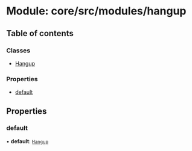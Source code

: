 # Module: core/src/modules/hangup

## Table of contents

### Classes

- [Hangup](../classes/core_src_modules_hangup.Hangup.md)

### Properties

- [default](core_src_modules_hangup.md#default)

## Properties

### default

• **default**: [`Hangup`](../classes/core_src_modules_hangup.Hangup.md)
